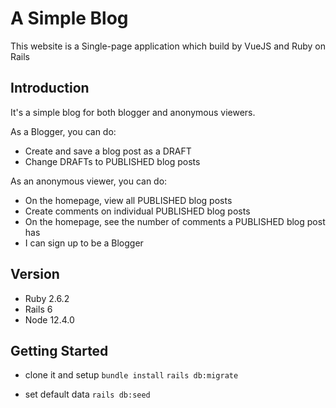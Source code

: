 # A Simple Blog

This website is a Single-page application which build by VueJS and Ruby on Rails

## Introduction

It's a simple blog for both blogger and anonymous viewers.

As a Blogger, you can do:
- Create and save a blog post as a DRAFT
- Change DRAFTs to PUBLISHED blog posts

As an anonymous viewer, you can do:
- On the homepage, view all PUBLISHED blog posts
- Create comments on individual PUBLISHED blog posts
- On the homepage, see the number of comments a PUBLISHED blog post has
- I can sign up to be a Blogger

## Version

- Ruby 2.6.2
- Rails 6
- Node 12.4.0

## Getting Started

- clone it and setup
`bundle install`
`rails db:migrate`

- set default data
`rails db:seed`


